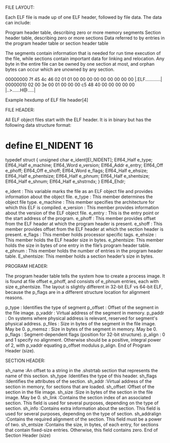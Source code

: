 FILE LAYOUT:

Each ELF file is made up of one ELF header, followed by file data. The data can include:

Program header table, describing zero or more memory segments
Section header table, describing zero or more sections
Data referred to by entries in the program header table or section header table 

The segments contain information that is needed for run time execution of the file, while sections contain important data for linking and relocation. Any byte in the entire file can be owned by one section at most, and orphan bytes can occur which are unowned by any section.



00000000 7f 45 4c 46 02 01 01 00 00 00 00 00 00 00 00 00 |.ELF............|
00000010 02 00 3e 00 01 00 00 00 c5 48 40 00 00 00 00 00 |..>......H@.....|

Example hexdump of ELF file header[4] 



FILE HEADER:



All ELF object files start with the ELF header. It is in binary but has the following data structure format:

# define EI_NIDENT 16
 
typedef struct {
unsigned char
e_ident[EI_NIDENT];
Elf64_Half e_type;
Elf64_Half e_machine;
Elf64_Word e_version;
Elf64_Addr e_entry;
Elf64_Off e_phoff;
Elf64_Off e_shoff;
Elf64_Word e_flags;
Elf64_Half e_ehsize;
Elf64_Half e_phentsize;
Elf64_Half e_phnum;
Elf64_Half e_shentsize;
Elf64_Half e_shnum;
Elf64_Half e_shstrndx;
} Elf64_Ehdr;


e_ident    : This variable marks the file as an ELF object file and provides information about the object file.
e_type     : This member determines the object file type.
e_machine  : This member specifies the architecture for which this ELF is compiled.
e_version  : This member provides information about the version of the ELF object file.
e_entry    : This is the entry point or the start address of the program.
e_phoff    : This member provides offset from the ELF header at which the program header is present.
e_shoff    : This member provides offset from the ELF header at which the section header is present.
e_flags    : This member holds processor specific tags.
e_ehsize   : This member holds the ELF header size in bytes.
e_phentsize: This member holds the size in bytes of one entry in the file’s program header table.
e_phnum    : This member holds the number of entries in the program header table.
E_shentsize: This member holds a section header’s size in bytes.


PROGRAM HEADER:

The program header table tells the system how to create a process image. It is found at file offset e_phoff, and consists of e_phnum entries, each with size e_phentsize. The layout is slightly different in 32-bit ELF vs 64-bit ELF, because the p_flags are in a different structure location for alignment reasons.


p_type   : Identifies the type of segment
p_offset : Offset of the segment in the file image.
p_vaddr	: Virtual address of the segment in memory.
p_paddr	: On systems where physical address is relevant, reserved for segment's physical address.
p_files  : Size in bytes of the segment in the file image. May be 0.
p_memsz	: Size in bytes of the segment in memory. May be 0.
p_flags	: Segment-dependent flags (position for 32-bit structure).
p_align	: 0 and 1 specify no alignment. Otherwise should be a positive, integral power of 2, with p_vaddr equating p_offset modulus p_align.
End of Program Header (size).



SECTION HEADER:

sh_name	    :An offset to a string in the .shstrtab section that represents the name of this section.
sh_type	    :Identifies the type of this header.
sh_flags     :Identifies the attributes of the section.
sh_addr      :Virtual address of the section in memory, for sections that are loaded.
sh_offset    :Offset of the section in the file image.
sh_size	    :Size in bytes of the section in the file image. May be 0.
sh_link	    :Contains the section index of an associated section. This field is used for several purposes, depending on the type of section.
sh_info      :Contains extra information about the section. This field is used for several purposes, depending on the type of section.
sh_addralign :Contains the required alignment of the section. This field must be a power of two.
sh_entsize   :Contains the size, in bytes, of each entry, for sections that contain fixed-size entries. Otherwise, this field contains zero.
End of Section Header (size)
